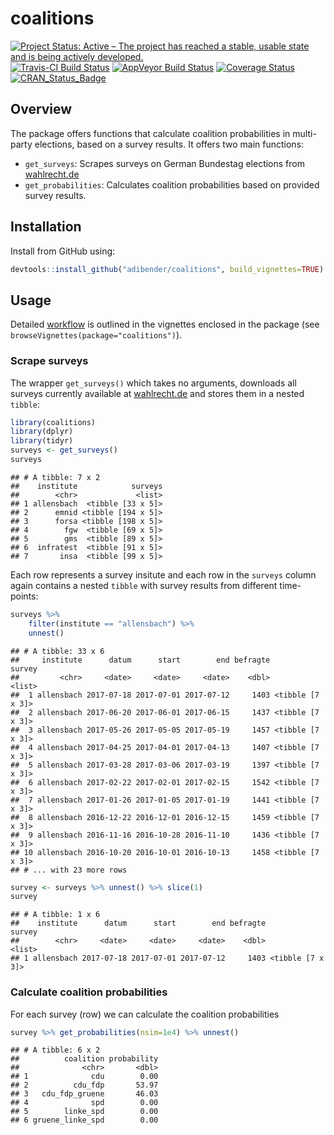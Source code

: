 
coalitions
==========

[![Project Status: Active – The project has reached a stable, usable state and is being actively developed.](http://www.repostatus.org/badges/latest/active.svg)](http://www.repostatus.org/#active) [![Travis-CI Build Status](https://travis-ci.org/adibender/coalitions.svg?branch=master)](https://travis-ci.org/adibender/coalitions) [![AppVeyor Build Status](https://ci.appveyor.com/api/projects/status/github/adibender/coalitions?branch=master&svg=true)](https://ci.appveyor.com/project/adibender/coalitions) [![Coverage Status](https://codecov.io/github/adibender/coalitions/master.svg)](https://codecov.io/github/adibender/coalitions?branch=master) [![CRAN\_Status\_Badge](http://www.r-pkg.org/badges/version/coalitions)](https://cran.r-project.org/package=coalitions)

Overview
--------

The package offers functions that calculate coalition probabilities in multi-party elections, based on a survey results. It offers two main functions:

-   `get_surveys`: Scrapes surveys on German Bundestag elections from [wahlrecht.de](http://www.wahlrecht.de)
-   `get_probabilities`: Calculates coalition probabilities based on provided survey results.

Installation
------------

Install from GitHub using:

``` r
devtools::install_github("adibender/coalitions", build_vignettes=TRUE)
```

Usage
-----

Detailed [workflow](https://adibender.github.io/coalitions/articles/workflow.html) is outlined in the vignettes enclosed in the package (see `browseVignettes(package="coalitions")`).

### Scrape surveys

The wrapper `get_surveys()` which takes no arguments, downloads all surveys currently available at [wahlrecht.de](http://www.wahlrecht.de/umfragen) and stores them in a nested `tibble`:

``` r
library(coalitions)
library(dplyr)
library(tidyr)
surveys <- get_surveys()
surveys
```

    ## # A tibble: 7 x 2
    ##    institute            surveys
    ##        <chr>             <list>
    ## 1 allensbach  <tibble [33 x 5]>
    ## 2      emnid <tibble [194 x 5]>
    ## 3      forsa <tibble [198 x 5]>
    ## 4        fgw  <tibble [69 x 5]>
    ## 5        gms  <tibble [89 x 5]>
    ## 6  infratest  <tibble [91 x 5]>
    ## 7       insa  <tibble [99 x 5]>

Each row represents a survey insitute and each row in the `surveys` column again contains a nested `tibble` with survey results from different time-points:

``` r
surveys %>% 
    filter(institute == "allensbach") %>% 
    unnest()
```

    ## # A tibble: 33 x 6
    ##     institute      datum      start        end befragte           survey
    ##         <chr>     <date>     <date>     <date>    <dbl>           <list>
    ##  1 allensbach 2017-07-18 2017-07-01 2017-07-12     1403 <tibble [7 x 3]>
    ##  2 allensbach 2017-06-20 2017-06-01 2017-06-15     1437 <tibble [7 x 3]>
    ##  3 allensbach 2017-05-26 2017-05-05 2017-05-19     1457 <tibble [7 x 3]>
    ##  4 allensbach 2017-04-25 2017-04-01 2017-04-13     1407 <tibble [7 x 3]>
    ##  5 allensbach 2017-03-28 2017-03-06 2017-03-19     1397 <tibble [7 x 3]>
    ##  6 allensbach 2017-02-22 2017-02-01 2017-02-15     1542 <tibble [7 x 3]>
    ##  7 allensbach 2017-01-26 2017-01-05 2017-01-19     1441 <tibble [7 x 3]>
    ##  8 allensbach 2016-12-22 2016-12-01 2016-12-15     1459 <tibble [7 x 3]>
    ##  9 allensbach 2016-11-16 2016-10-28 2016-11-10     1436 <tibble [7 x 3]>
    ## 10 allensbach 2016-10-20 2016-10-01 2016-10-13     1458 <tibble [7 x 3]>
    ## # ... with 23 more rows

``` r
survey <- surveys %>% unnest() %>% slice(1)
survey
```

    ## # A tibble: 1 x 6
    ##    institute      datum      start        end befragte           survey
    ##        <chr>     <date>     <date>     <date>    <dbl>           <list>
    ## 1 allensbach 2017-07-18 2017-07-01 2017-07-12     1403 <tibble [7 x 3]>

### Calculate coalition probabilities

For each survey (row) we can calculate the coalition probabilities

``` r
survey %>% get_probabilities(nsim=1e4) %>% unnest()
```

    ## # A tibble: 6 x 2
    ##          coalition probability
    ##              <chr>       <dbl>
    ## 1              cdu        0.00
    ## 2          cdu_fdp       53.97
    ## 3   cdu_fdp_gruene       46.03
    ## 4              spd        0.00
    ## 5        linke_spd        0.00
    ## 6 gruene_linke_spd        0.00
